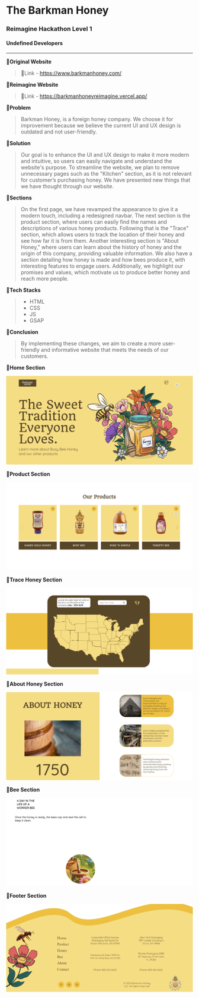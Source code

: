 # The Barkman Honey
### Reimagine Hackathon Level 1
#### Undefined Developers
---
💫**Original Website**
> 🔗Link - https://www.barkmanhoney.com/

💫**Reimagine Website**
> 🔗Link - https://barkmanhoneyreimagine.vercel.app/

💫**Problem**
> Barkman Honey, is a foreign honey company. We choose it for improvement because we believe the current UI and UX design is outdated and not user-friendly.

💫**Solution**
> Our goal is to enhance the UI and UX design to make it more modern and intuitive, so users can easily navigate and understand the website's purpose. To streamline the website, we plan to remove unnecessary pages such as the "Kitchen" section, as it is not relevant for customer’s purchasing honey. We have presented new things that we have thought through our website.

💫**Sections**
> On the first page, we have revamped the appearance to give it a modern touch, including a redesigned navbar. The next section is the product section, where users can easily find the names and descriptions of various honey products. Following that is the "Trace" section, which allows users to track the location of their honey and see how far it is from them. Another interesting section is "About Honey," where users can learn about the history of honey and the origin of this company, providing valuable information. We also have a section detailing how honey is made and how bees produce it, with interesting features to engage users. Additionally, we highlight our promises and values, which motivate us to produce better honey and reach more people.

💫**Tech Stacks**
> * HTML 
> * CSS
> * JS
> * GSAP

💫**Conclusion**
> By implementing these changes, we aim to create a more user-friendly and informative website that meets the needs of our customers.

💫**Home Section**

![Home Page](./img/home%20section.png)

💫**Product Section**

![Home Page](./img/product%20section.png)

💫**Trace Honey Section**

![Home Page](./img/Trace%20Honey.png)

💫**About Honey Section**

![Home Page](./img/About%20Honey.png)

💫**Bee Section**

![Home Page](./img/Bee%20Section.png)

💫**Footer Section**

![Home Page](./img/Footer%20section.png)
